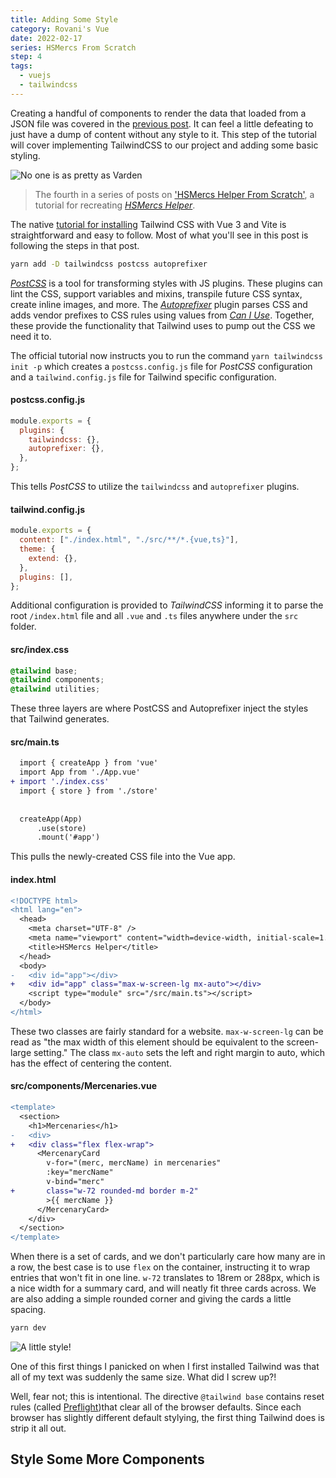```yaml
---
title: Adding Some Style
category: Rovani's Vue
date: 2022-02-17
series: HSMercs From Scratch
step: 4
tags:
  - vuejs
  - tailwindcss
---
```


Creating a handful of components to render the data that loaded from a JSON file was covered in the [previous post](/posts/2022/first-rudimentary-mercenary-components/). It can feel a little defeating to just have a dump of content without any style to it. This step of the tutorial will cover implementing TailwindCSS to our project and adding some basic styling.

![No one is as pretty as Varden](/images/hsmercs-banner-varden.png)

> The fourth in a series of posts on ['HSMercs Helper From Scratch'](/hs-mercs-from-scratch), a tutorial for recreating _[HSMercs Helper](https://hsmercs.rovani.net)_.

The native [tutorial for installing](https://tailwindcss.com/docs/guides/vite) Tailwind CSS with Vue 3 and Vite is straightforward and easy to follow. Most of what you'll see in this post is following the steps in that post.

```bash
yarn add -D tailwindcss postcss autoprefixer
```

_[PostCSS](https://postcss.org/)_ is a tool for transforming styles with JS plugins. These plugins can lint the CSS, support variables and mixins, transpile future CSS syntax, create inline images, and more. The _[Autoprefixer](https://github.com/postcss/autoprefixer)_ plugin parses CSS and adds vendor prefixes to CSS rules using values from _[Can I Use](https://caniuse.com/)_. Together, these provide the functionality that Tailwind uses to pump out the CSS we need it to.

The official tutorial now instructs you to run the command `yarn tailwindcss init -p` which creates a `postcss.config.js` file for _PostCSS_ configuration and a `tailwind.config.js` file for Tailwind specific configuration.

#### postcss.config.js
```js
module.exports = {
  plugins: {
    tailwindcss: {},
    autoprefixer: {},
  },
};
```

This tells _PostCSS_ to utilize the `tailwindcss` and `autoprefixer` plugins.

#### tailwind.config.js
```js
module.exports = {
  content: ["./index.html", "./src/**/*.{vue,ts}"],
  theme: {
    extend: {},
  },
  plugins: [],
};
```

Additional configuration is provided to _TailwindCSS_ informing it to parse the root `/index.html` file and all `.vue` and `.ts` files anywhere under the `src` folder.

#### src/index.css
```css
@tailwind base;
@tailwind components;
@tailwind utilities;
```

These three layers are where PostCSS and Autoprefixer inject the styles that Tailwind generates.

#### src/main.ts
```diff
  import { createApp } from 'vue'
  import App from './App.vue'
+ import './index.css'
  import { store } from './store'
  
  
  createApp(App)
      .use(store)
      .mount('#app')
```

This pulls the newly-created CSS file into the Vue app.

#### index.html
```diff
<!DOCTYPE html>
<html lang="en">
  <head>
    <meta charset="UTF-8" />
    <meta name="viewport" content="width=device-width, initial-scale=1.0" />
    <title>HSMercs Helper</title>
  </head>
  <body>
-   <div id="app"></div>
+   <div id="app" class="max-w-screen-lg mx-auto"></div>
    <script type="module" src="/src/main.ts"></script>
  </body>
</html>
```

These two classes are fairly standard for a website. `max-w-screen-lg` can be read as "the max width of this element should be equivalent to the screen-large setting." The class `mx-auto` sets the left and right margin to auto, which has the effect of centering the content.

#### src/components/Mercenaries.vue
```diff
<template>
  <section>
    <h1>Mercenaries</h1>
-   <div>
+   <div class="flex flex-wrap">
      <MercenaryCard
        v-for="(merc, mercName) in mercenaries"
        :key="mercName"
        v-bind="merc"
+       class="w-72 rounded-md border m-2"
        >{{ mercName }}
      </MercenaryCard>
    </div>
  </section>
</template>
```

When there is a set of cards, and we don't particularly care how many are in a row, the best case is to use `flex` on the container, instructing it to wrap entries that won't fit in one line. `w-72` translates to 18rem or 288px, which is a nice width for a summary card, and will neatly fit three cards across. We are also adding a simple rounded corner and giving the cards a little spacing.

```bash
yarn dev
```

![A little style!](/images/hsmercs-mercstyled.png)

One of this first things I panicked on when I first installed Tailwind was that all of my text was suddenly the same size. What did I screw up?!

Well, fear not; this is intentional. The directive `@tailwind base` contains reset rules (called [Preflight](https://tailwindcss.com/docs/preflight))that clear all of the browser defaults. Since each browser has slightly different default stylying, the first thing Tailwind does is strip it all out.

## Style Some More Components
